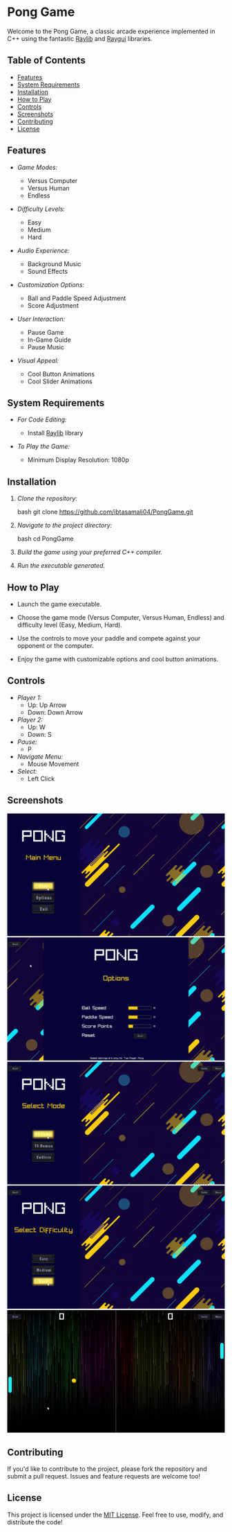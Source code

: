 # Pong Game

Welcome to the Pong Game, a classic arcade experience implemented in C++ using the fantastic [Raylib](https://www.raylib.com/) and [Raygui](https://www.raylib.com/raygui/) libraries.

## Table of Contents

- [Features](#features)
- [System Requirements](#system-requirements)
- [Installation](#installation)
- [How to Play](#how-to-play)
- [Controls](#controls)
- [Screenshots](#screenshots)
- [Contributing](#contributing)
- [License](#license)

## Features

- *Game Modes:*
  - Versus Computer
  - Versus Human
  - Endless
  
- *Difficulty Levels:*
  - Easy
  - Medium
  - Hard
  
- *Audio Experience:*
  - Background Music
  - Sound Effects

- *Customization Options:*
  - Ball and Paddle Speed Adjustment
  - Score Adjustment

- *User Interaction:*
  - Pause Game
  - In-Game Guide
  - Pause Music

- *Visual Appeal:*
  - Cool Button Animations
  - Cool Slider Animations

## System Requirements

- *For Code Editing:*
  - Install [Raylib](https://www.raylib.com/) library

- *To Play the Game:*
  - Minimum Display Resolution: 1080p

## Installation

1. *Clone the repository:*
    
    bash
    git clone https://github.com/ibtasamali04/PongGame.git
    
    
3. *Navigate to the project directory:*

    bash
    cd PongGame
    

4. *Build the game using your preferred C++ compiler.*

5. *Run the executable generated.*

## How to Play

- Launch the game executable.

- Choose the game mode (Versus Computer, Versus Human, Endless) and difficulty level (Easy, Medium, Hard).

- Use the controls to move your paddle and compete against your opponent or the computer.

- Enjoy the game with customizable options and cool button animations.

## Controls

- *Player 1:*
  - Up: Up Arrow
  - Down: Down Arrow
- *Player 2:*
  - Up: W
  - Down: S
- *Pause:*
  - P
- *Navigate Menu:*
  - Mouse Movement
- *Select:*
  - Left Click
 
## Screenshots

![Start](screenshots/start.png)
![Options](screenshots/options.png)
![Modes](screenshots/mode.png)
![Difficulties](screenshots/difficulty.png)
![Pong Game](screenshots/pong.gif)

## Contributing

If you'd like to contribute to the project, please fork the repository and submit a pull request. Issues and feature requests are welcome too!

## License

This project is licensed under the [MIT License](LICENSE). Feel free to use, modify, and distribute the code!